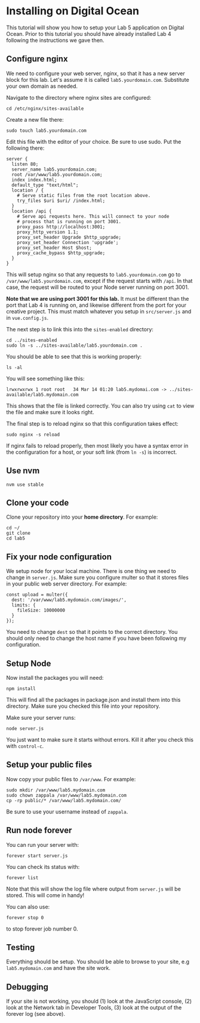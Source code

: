 # Installing on Digital Ocean

This tutorial will show you how to setup your Lab 5 application on Digital
Ocean. Prior to this tutorial you should have already installed Lab 4 following
the instructions we gave then.

## Configure nginx

We need to configure your web server, nginx, so that it has a new server block for this lab. Let's assume it is called `lab5.yourdomain.com`. Substitute your own domain as needed.

Navigate to the directory where nginx sites are configured:

```
cd /etc/nginx/sites-available
```

Create a new file there:

```
sudo touch lab5.yourdomain.com
```

Edit this file with the editor of your choice. Be sure to use sudo. Put the following there:

```
server {
  listen 80;
  server_name lab5.yourdomain.com;
  root /var/www/lab5.yourdomain.com;
  index index.html;
  default_type "text/html";
  location / {
    # Serve static files from the root location above.
    try_files $uri $uri/ /index.html;
  }
  location /api {
    # Serve api requests here. This will connect to your node
    # process that is running on port 3001.
    proxy_pass http://localhost:3001;
    proxy_http_version 1.1;
    proxy_set_header Upgrade $http_upgrade;
    proxy_set_header Connection 'upgrade';
    proxy_set_header Host $host;
    proxy_cache_bypass $http_upgrade;
  }
}
```

This will setup nginx so that any requests to `lab5.yourdomain.com` go to `/var/www/lab5.yourdomain.com`, except if the request starts with `/api`. In that case, the request will be routed to your Node server running on port 3001.

**Note that we are using port 3001 for this lab.** It must be different than
the port that Lab 4 is running on, and likewise different from the port for your
creative project. This must match whatever you setup in `src/server.js` and in
`vue.config.js`.

The next step is to link this into the `sites-enabled` directory:

```
cd ../sites-enabled
sudo ln -s ../sites-available/lab5.yourdomain.com .
```

You should be able to see that this is working properly:

```
ls -al
```

You will see something like this:

```
lrwxrwxrwx 1 root root   34 Mar 14 01:20 lab5.mydomai.com -> ../sites-available/lab5.mydomain.com
```

This shows that the file is linked correctly. You can also try using `cat` to view the file and make sure it looks right.

The final step is to reload nginx so that this configuration takes effect:

```
sudo nginx -s reload
```

If nginx fails to reload properly, then most likely you have a syntax error in the configuration for a host, or your soft link (from `ln -s`) is incorrect.

## Use nvm

```
nvm use stable
```

## Clone your code

Clone your repository into your **home directory**. For example:

```
cd ~/
git clone
cd lab5
```

## Fix your node configuration

We setup node for your local machine. There is one thing we need to change in
`server.js`. Make sure you configure multer so that it stores files in your
public web server directory. For example:

```
const upload = multer({
  dest: '/var/www/lab5.mydomain.com/images/',
  limits: {
    fileSize: 10000000
  }
});
```

You need to change `dest` so that it points to the correct directory. You should
only need to change the host name if you have been following my configuration.

## Setup Node

Now install the packages you will need:

```
npm install
```

This will find all the packages in package.json and install them into this
directory. Make sure you checked this file into your repository.

Make sure your server runs:

```
node server.js
```

You just want to make sure it starts without errors. Kill it after you check
this with `control-c`.

## Setup your public files

Now copy your public files to `/var/www`. For example:

```
sudo mkdir /var/www/lab5.mydomain.com
sudo chown zappala /var/www/lab5.mydomain.com
cp -rp public/* /var/www/lab5.mydomain.com/
```

Be sure to use your username instead of `zappala`.

## Run node forever

You can run your server with:

```
forever start server.js
```

You can check its status with:

```
forever list
```

Note that this will show the log file where output from `server.js` will be stored. This will come in handy!

You can also use:

```
forever stop 0
```

to stop forever job number 0.

## Testing

Everything should be setup. You should be able to browse to your site, e.g `lab5.mydomain.com` and have the site work.

## Debugging

If your site is not working, you should (1) look at the JavaScript console, (2)
look at the Network tab in Developer Tools, (3) look at the output of the
forever log (see above).

